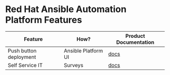# Red Hat Ansible Automation Platform Features

| Feature  | How?  | Product Documentation |
|---|---|---|
|  Push button deployment  |  Ansible Platform UI | [docs](https://docs.ansible.com/ansible-tower/latest/html/userguide/overview.html#push-button-automation) |
| Self Service IT | Surveys | [docs](https://docs.ansible.com/ansible-tower/latest/html/userguide/job_templates.html#surveys) |
